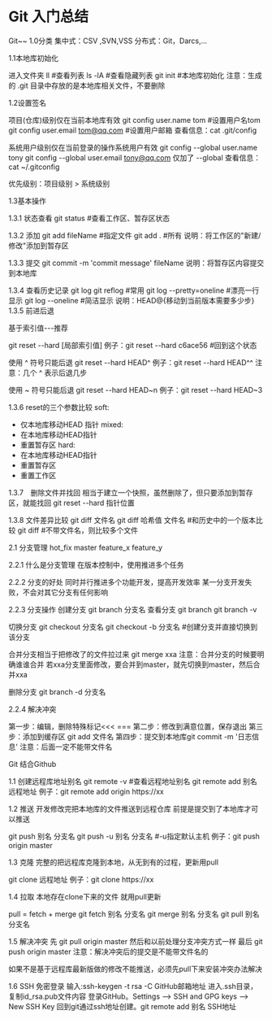 # Git 入门总结

Git~~
1.0分类
集中式：CSV ,SVN,VSS
分布式：Git，Darcs,...

1.1本地库初始化

进入文件夹
ll #查看列表
ls -lA #查看隐藏列表
git init #本地库初始化
注意：生成的 .git 目录中存放的是本地库相关文件，不要删除

1.2设置签名

项目(仓库)级别仅在当前本地库有效
git config user.name tom  #设置用户名tom
git config user.email tom@qq.com #设置用户邮箱
查看信息：cat .git/config 

系统用户级别仅在当前登录的操作系统用户有效
git config --global user.name tony
git config --global user.email tony@qq.com
仅加了 --global
查看信息：cat ~/.gitconfig

优先级别：项目级别 > 系统级别

1.3基本操作

1.3.1 状态查看
git status   #查看工作区、暂存区状态

1.3.2 添加
git add fileName  #指定文件
git add . #所有
说明：将工作区的"新建/修改"添加到暂存区

1.3.3 提交
git commit -m 'commit message' fileName
说明：将暂存区内容提交到本地库

1.3.4 查看历史记录
git log 
git reflog  #常用
git log --pretty=oneline #漂亮一行显示
git log --oneline #简洁显示
说明：HEAD@{移动到当前版本需要多少步}
1.3.5 前进后退

基于索引值---推荐

git reset --hard [局部索引值]
例子：git reset --hard c6ace56 #回到这个状态

使用 ^ 符号只能后退
git reset --hard HEAD^
例子：git reset --hard HEAD^^
注意：几个 ^ 表示后退几步

使用 ~ 符号只能后退
git reset --hard HEAD~n
例子：git reset --hard HEAD~3

1.3.6 reset的三个参数比较
soft: 
  - 仅本地库移动HEAD 指针
mixed:
  - 在本地库移动HEAD指针
  - 重置暂存区
hard:
  - 在本地库移动HEAD指针
  - 重置暂存区
  - 重置工作区
  
1.3.7　删除文件并找回
相当于建立一个快照，虽然删除了，但只要添加到暂存区，就能找回
git reset --hard 指针位置

1.3.8 文件差异比较
git diff 文件名
git diff 哈希值 文件名  #和历史中的一个版本比较
git diff  #不带文件名，则比较多个文件

2.1 分支管理
hot_fix master feature_x feature_y

2.2.1 什么是分支管理
在版本控制中，使用推进多个任务

2.2.2 分支的好处
同时并行推进多个功能开发，提高开发效率
某一分支开发失败，不会对其它分支有任何影响

2.2.3 分支操作
创建分支
git branch 分支名
查看分支
git branch
git branch -v 

切换分支
git checkout 分支名
git checkout -b 分支名   #创建分支并直接切换到该分支

合并分支相当于把修改了的文件拉过来
git merge xxa
注意：合并分支的时候要明确谁谁合并
若xxa分支里面修改，要合并到master，就先切换到master，然后合并xxa

删除分支
git branch -d 分支名

2.2.4 解决冲突

第一步：编辑，删除特殊标记<<< ===
第二步：修改到满意位置，保存退出
第三步：添加到缓存区 git add 文件名
第四步：提交到本地库git commit -m '日志信息' 注意：后面一定不能带文件名

Git 结合Github

1.1 创建远程库地址别名
git remote -v  #查看远程地址别名
git remote add 别名 远程地址 
例子：git remote add origin https://xx

1.2 推送
开发修改完把本地库的文件推送到远程仓库 前提是提交到了本地库才可以推送

git push 别名 分支名
git push -u 别名 分支名    #-u指定默认主机
例子：git push origin master

1.3 克隆
完整的把远程库克隆到本地，从无到有的过程，更新用pull

git clone  远程地址
例子：git clone https://xx

1.4 拉取
本地存在clone下来的文件 就用pull更新

pull = fetch + merge
	git fetch 别名 分支名
	git merge 别名 分支名
git pull 别名 分支名

1.5 解决冲突
先 git pull origin master
然后和以前处理分支冲突方式一样
最后 git push origin master
注意：解决冲突后的提交是不能带文件名的

如果不是基于远程库最新版做的修改不能推送，必须先pull下来安装冲突办法解决

1.6 SSH 免密登录
输入:ssh-keygen -t rsa -C GitHub邮箱地址
进入.ssh目录，复制id_rsa.pub文件内容
登录GitHub。Settings --> SSH and GPG keys --> New SSH Key
回到git通过ssh地址创建。git remote add 别名 SSH地址
